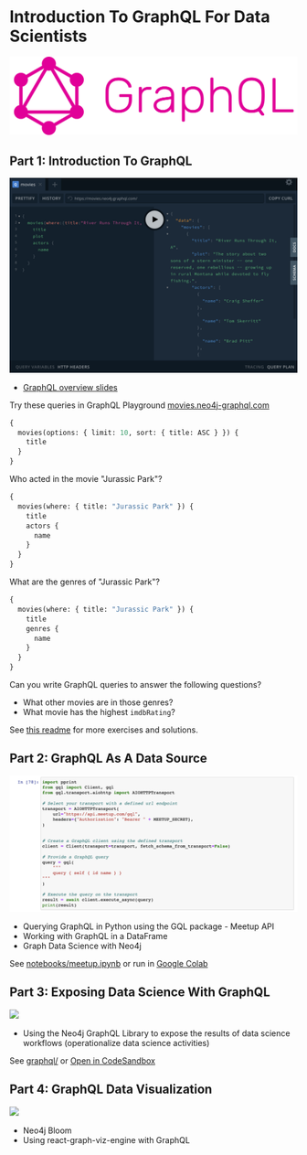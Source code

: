 # Introduction To GraphQL For Data Scientists

![](img/graphql.png)


## Part 1: Introduction To GraphQL

![](img/playground.png)

  * [GraphQL overview slides]()

Try these queries in GraphQL Playground [movies.neo4j-graphql.com](https://movies.neo4j-graphql.com)

```GraphQL
{
  movies(options: { limit: 10, sort: { title: ASC } }) {
    title
  }
}
```

Who acted in the movie "Jurassic Park"?

```GraphQL
{
  movies(where: { title: "Jurassic Park" }) {
    title
    actors {
      name
    }
  }
}
```


What are the genres of "Jurassic Park"? 

```GraphQL
{
  movies(where: { title: "Jurassic Park" }) {
    title
    genres {
      name
    }
  }
}
```

Can you write GraphQL queries to answer the following questions?

* What other movies are in those genres?
* What movie has the highest `imdbRating`?

See [this readme](https://github.com/johnymontana/fullstack-graphql-book/blob/main/exercises/chapter1/solutions.md) for more exercises and solutions.

## Part 2: GraphQL As A Data Source

![](img/jupyter1.png)

  * Querying GraphQL in Python using the GQL package - Meetup API
  * Working with GraphQL in a DataFrame
  * Graph Data Science with Neo4j

See [notebooks/meetup.ipynb](notebooks/meetup.ipynb) or run in [Google Colab](https://colab.research.google.com/github/johnymontana/graphql-for-data-scientists/blob/main/notebooks/meetup.ipynb)

## Part 3: Exposing Data Science With GraphQL

![](https://dist.neo4j.com/wp-content/uploads/20210423155831/graphql-diagram.svg)

  * Using the Neo4j GraphQL Library to expose the results of data science workflows (operationalize data science activities)

See [graphql/](graphql/) or [Open in CodeSandbox](https://codesandbox.io/s/github/johnymontana/graphql-for-data-scientists/tree/main/graphql)

## Part 4: GraphQL Data Visualization

![](img/bloom1.png)

  * Neo4j Bloom
  * Using react-graph-viz-engine with GraphQL
